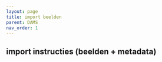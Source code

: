 ```yaml
---
layout: page
title: import beelden
parent: DAMS
nav_order: 1
---
```


## **import instructies (beelden + metadata)**

